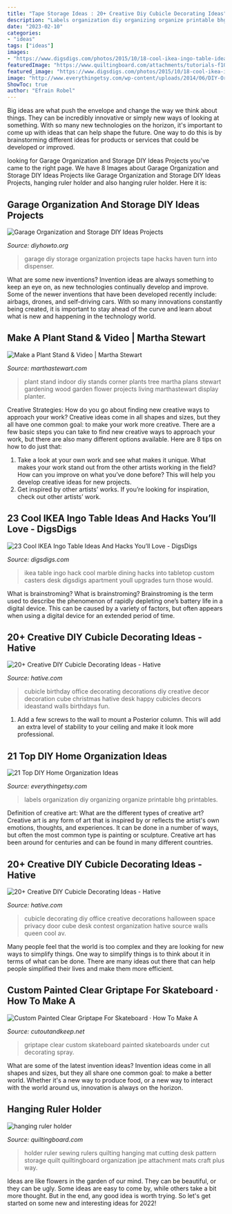 ```yaml
---
title: "Tape Storage Ideas : 20+ Creative Diy Cubicle Decorating Ideas"
description: "Labels organization diy organizing organize printable bhg printables"
date: "2023-02-10"
categories:
- "ideas"
tags: ["ideas"]
images:
- "https://www.digsdigs.com/photos/2015/10/18-cool-ikea-ingo-table-ideas-and-hacks-youll-love-3.jpg"
featuredImage: "https://www.quiltingboard.com/attachments/tutorials-f10/206167d1307059200-attachment-206161.jpe"
featured_image: "https://www.digsdigs.com/photos/2015/10/18-cool-ikea-ingo-table-ideas-and-hacks-youll-love-3.jpg"
image: "http://www.everythingetsy.com/wp-content/uploads/2014/06/DIY-Organize-Printable-Labels.jpg"
ShowToc: true
author: "Efrain Robel"
---
```



Big ideas are what push the envelope and change the way we think about things. They can be incredibly innovative or simply new ways of looking at something. With so many new technologies on the horizon, it's important to come up with ideas that can help shape the future. One way to do this is by brainstorming different ideas for products or services that could be developed or improved.

	

		
looking for Garage Organization and Storage DIY Ideas Projects you've came to the right page. We have 8 Images about Garage Organization and Storage DIY Ideas Projects like Garage Organization and Storage DIY Ideas Projects, hanging ruler holder and also hanging ruler holder. Here it is:
		
    
## Garage Organization And Storage DIY Ideas Projects

<img loading=lazy src="http://www.diyhowto.org/wp-content/uploads/DIY-Jumbo-Tape-Dispenser-Garage-Organization-and-Storage-DIY-Ideas-Projects-DIYHowto.jpg" onerror="this.onerror=null;this.src='https://tse4.mm.bing.net/th?id=OIP.874zKIyiRZQDiifCcVZS1AHaLD&amp;pid=15.1';" alt="Garage Organization and Storage DIY Ideas Projects">

_Source: diyhowto.org_

>garage diy storage organization projects tape hacks haven turn into dispenser. 

	

What are some new inventions?
Invention ideas are always something to keep an eye on, as new technologies continually develop and improve. Some of the newer inventions that have been developed recently include: airbags, drones, and self-driving cars. With so many innovations constantly being created, it is important to stay ahead of the curve and learn about what is new and happening in the technology world.

    
## Make A Plant Stand &amp; Video | Martha Stewart

<img loading=lazy src="https://assets.marthastewart.com/styles/wmax-520-highdpi/d22/5070_010610_plantstand/5070_010610_plantstand_hd.jpg?itok=GWLs9f7C" onerror="this.onerror=null;this.src='https://tse1.mm.bing.net/th?id=OIP.CJPKDJCE1kdA_VVwQMBKGAHaJQ&amp;pid=15.1';" alt="Make a Plant Stand &amp; Video | Martha Stewart">

_Source: marthastewart.com_

>plant stand indoor diy stands corner plants tree martha plans stewart gardening wood garden flower projects living marthastewart display planter. 

	

Creative Strategies: How do you go about finding new creative ways to approach your work?
Creative ideas come in all shapes and sizes, but they all have one common goal: to make your work more creative. There are a few basic steps you can take to find new creative ways to approach your work, but there are also many different options available. Here are 8 tips on how to do just that: 
1. Take a look at your own work and see what makes it unique. What makes your work stand out from the other artists working in the field? How can you improve on what you’ve done before? This will help you develop creative ideas for new projects. 
2. Get inspired by other artists’ works. If you’re looking for inspiration, check out other artists’ work.

    
## 23 Cool IKEA Ingo Table Ideas And Hacks You’ll Love - DigsDigs

<img loading=lazy src="https://www.digsdigs.com/photos/2015/10/18-cool-ikea-ingo-table-ideas-and-hacks-youll-love-3.jpg" onerror="this.onerror=null;this.src='https://tse4.mm.bing.net/th?id=OIP.jnRADMzGkgPBlXXggNxD2QHaLL&amp;pid=15.1';" alt="23 Cool IKEA Ingo Table Ideas And Hacks You’ll Love - DigsDigs">

_Source: digsdigs.com_

>ikea table ingo hack cool marble dining hacks into tabletop custom casters desk digsdigs apartment youll upgrades turn those would. 

	

What is brainstroming?
What is brainstroming? Brainstroming is the term used to describe the phenomenon of rapidly depleting one’s battery life in a digital device. This can be caused by a variety of factors, but often appears when using a digital device for an extended period of time.

    
## 20+ Creative DIY Cubicle Decorating Ideas - Hative

<img loading=lazy src="https://hative.com/wp-content/uploads/2014/06/cubicle-decorating-ideas/14-office-cubicle-decorating-ideas.jpg" onerror="this.onerror=null;this.src='https://tse2.mm.bing.net/th?id=OIP.dUqfod3d79Gb1u8tJGB9AgHaJ4&amp;pid=15.1';" alt="20+ Creative DIY Cubicle Decorating Ideas - Hative">

_Source: hative.com_

>cubicle birthday office decorating decorations diy creative decor decoration cube christmas hative desk happy cubicles decors ideastand walls birthdays fun. 

	

1. Add a few screws to the wall to mount a Posterior column. This will add an extra level of stability to your ceiling and make it look more professional.

    
## 21 Top DIY Home Organization Ideas

<img loading=lazy src="http://www.everythingetsy.com/wp-content/uploads/2014/06/DIY-Organize-Printable-Labels.jpg" onerror="this.onerror=null;this.src='https://tse1.mm.bing.net/th?id=OIP.RjYYKU9ooJRG-Ht1XLv1JgHaJ3&amp;pid=15.1';" alt="21 Top DIY Home Organization Ideas">

_Source: everythingetsy.com_

>labels organization diy organizing organize printable bhg printables. 

	

Definition of creative art: What are the different types of creative art?
Creative art is any form of art that is inspired by or reflects the artist's own emotions, thoughts, and experiences. It can be done in a number of ways, but often the most common type is painting or sculpture. Creative art has been around for centuries and can be found in many different countries.

    
## 20+ Creative DIY Cubicle Decorating Ideas - Hative

<img loading=lazy src="https://hative.com/wp-content/uploads/2014/06/cubicle-decorating-ideas/20-office-cubicle-decorating-ideas.jpg" onerror="this.onerror=null;this.src='https://tse2.mm.bing.net/th?id=OIP.EKOs4CpKpLtYMsyDkY9fvgHaHa&amp;pid=15.1';" alt="20+ Creative DIY Cubicle Decorating Ideas - Hative">

_Source: hative.com_

>cubicle decorating diy office creative decorations halloween space privacy door cube desk contest organization hative source walls queen cool av. 

	

Many people feel that the world is too complex and they are looking for new ways to simplify things. One way to simplify things is to think about it in terms of what can be done. There are many ideas out there that can help people simplified their lives and make them more efficient.

    
## Custom Painted Clear Griptape For Skateboard · How To Make A

<img loading=lazy src="http://images.coplusk.net/project_images/72236/image/IMG_2945_1288956383.jpg" onerror="this.onerror=null;this.src='https://tse3.mm.bing.net/th?id=OIP.Rwgk2WGRelOX_8ZO1B__WAHaFj&amp;pid=15.1';" alt="Custom Painted Clear Griptape For Skateboard · How To Make A">

_Source: cutoutandkeep.net_

>griptape clear custom skateboard painted skateboards under cut decorating spray. 

	

What are some of the latest invention ideas?
Invention ideas come in all shapes and sizes, but they all share one common goal: to make a better world. Whether it's a new way to produce food, or a new way to interact with the world around us, innovation is always on the horizon.

    
## Hanging Ruler Holder

<img loading=lazy src="https://www.quiltingboard.com/attachments/tutorials-f10/206167d1307059200-attachment-206161.jpe" onerror="this.onerror=null;this.src='https://tse3.mm.bing.net/th?id=OIP.JLHfCXmY7glmwea4bN8MxAHaJ4&amp;pid=15.1';" alt="hanging ruler holder">

_Source: quiltingboard.com_

>holder ruler sewing rulers quilting hanging mat cutting desk pattern storage quilt quiltingboard organization jpe attachment mats craft plus way. 

	

Ideas are like flowers in the garden of our mind. They can be beautiful, or they can be ugly. Some ideas are easy to come by, while others take a bit more thought. But in the end, any good idea is worth trying. So let's get started on some new and interesting ideas for 2022!

